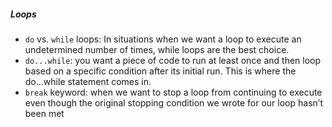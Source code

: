 ##### Loops
- `do` vs. `while` loops:  In situations when we want a loop to execute an undetermined number of times, while loops are the best choice.
- `do...while`: you want a piece of code to run at least once and then loop based on a specific condition after its initial run. This is where the do...while statement comes in.
- `break` keyword: when we want to stop a loop from continuing to execute even though the original stopping condition we wrote for our loop hasn’t been met